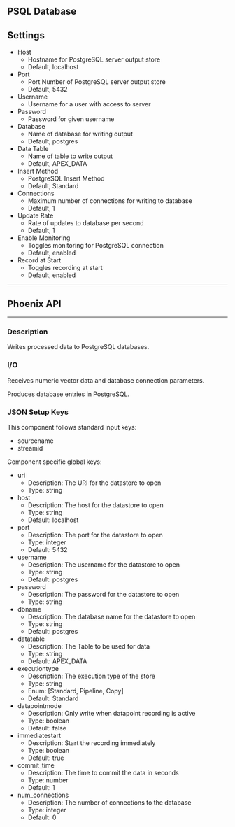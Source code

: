 ## PSQL Database
## Settings

- Host
	- Hostname for PostgreSQL server output store
	- Default, localhost
- Port
    - Port Number of PostgreSQL server output store
    - Default, 5432
- Username
	- Username for a user with access to server
- Password
    - Password for given username
- Database
	- Name of database for writing output
	- Default, postgres
- Data Table
    - Name of table to write output
    - Default, APEX_DATA
- Insert Method
	- PostgreSQL Insert Method
	- Default, Standard
- Connections
    - Maximum number of connections for writing to database
    - Default, 1
- Update Rate
	- Rate of updates to database per second
	- Default, 1
- Enable Monitoring
    - Toggles monitoring for PostgreSQL connection
    - Default, enabled
- Record at Start
    - Toggles recording at start
    - Default, enabled
___
## Phoenix API
___
### Description

Writes processed data to PostgreSQL databases.

### I/O

Receives numeric vector data and database connection parameters.

Produces database entries in PostgreSQL.

### JSON Setup Keys

This component follows standard input keys:
- sourcename
- streamid

Component specific global keys:
- uri
  - Description: The URI for the datastore to open
  - Type: string
- host
  - Description: The host for the datastore to open
  - Type: string
  - Default: localhost
- port
  - Description: The port for the datastore to open
  - Type: integer
  - Default: 5432
- username
  - Description: The username for the datastore to open
  - Type: string
  - Default: postgres
- password
  - Description: The password for the datastore to open
  - Type: string
- dbname
  - Description: The database name for the datastore to open
  - Type: string
  - Default: postgres
- datatable
  - Description: The Table to be used for data
  - Type: string
  - Default: APEX_DATA
- executiontype
  - Description: The execution type of the store
  - Type: string
  - Enum: [Standard, Pipeline, Copy]
  - Default: Standard
- datapointmode
  - Description: Only write when datapoint recording is active
  - Type: boolean
  - Default: false
- immediatestart
  - Description: Start the recording immediately
  - Type: boolean
  - Default: true
- commit_time
  - Description: The time to commit the data in seconds
  - Type: number
  - Default: 1
- num_connections
  - Description: The number of connections to the database
  - Type: integer
  - Default: 0
